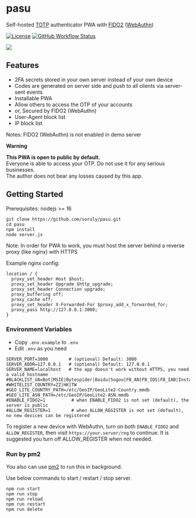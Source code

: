 # pasu

Self-hosted [TOTP](https://en.wikipedia.org/wiki/Time-based_one-time_password) authenticator PWA with [FIDO2](https://en.wikipedia.org/wiki/FIDO2_Project) ([WebAuthn](https://en.wikipedia.org/wiki/WebAuthn))

[![License](https://img.shields.io/github/license/soruly/pasu.svg?style=flat-square)](https://github.com/soruly/pasu/blob/master/LICENSE)
[![GitHub Workflow Status](https://img.shields.io/github/workflow/status/soruly/pasu/Node.js%20Lint?style=flat-square)](https://github.com/soruly/pasu/actions)

![](https://images.plurk.com/3TaPd8iaPPEI6OhZ9sAJfF.png)

## Features

- 2FA secrets stored in your own server instead of your own device
- Codes are generated on server side and push to all clients via server-sent events
- Installable PWA
- Allow others to access the OTP of your accounts
- or, Secured by FIDO2 (WebAuthn)
- User-Agent block list
- IP block list

Notes: FIDO2 (WebAuthn) is not enabled in demo server

**Warning**

**This PWA is open to public by default.**\
Everyone is able to access your OTP. Do not use it for any serious businesses.\
The author does not bear any losses caused by this app.

## Getting Started

Prerequisites: nodejs >= 16

```
git clone https://github.com/soruly/pasu.git
cd pasu
npm install
node server.js
```

Note: In order for PWA to work, you must host the server behind a reverse proxy (like nginx) with HTTPS

Example nginx config:

```
location / {
  proxy_set_header Host $host;
  proxy_set_header Upgrade $http_upgrade;
  proxy_set_header Connection upgrade;
  proxy_buffering off;
  proxy_cache off;
  proxy_set_header X-Forwarded-For $proxy_add_x_forwarded_for;
  proxy_pass http://127.0.0.1:3000;
}
```

### Environment Variables

- Copy `.env.example` to `.env`
- Edit `.env` as you need

```
SERVER_PORT=3000        # (optional) Default: 3000
SERVER_ADDR=127.0.0.1   # (optional) Default: 127.0.0.1
SERVER_NAME=localhost   # the app doesn't work without HTTPS, you need a valid hostname
#BLACKLIST_UA=Bot|MSIE|Bytespider|Baidu|Sogou|FB_AN|FB_IOS|FB_IAB|Instagram
#WHITELIST_COUNTRY=ZZ|HK|TW
#GEO_LITE_COUNTRY_PATH=/etc/GeoIP/GeoLite2-Country.mmdb
#GEO_LITE_ASN_PATH=/etc/GeoIP/GeoLite2-ASN.mmdb
#ENABLE_FIDO2=1          # when ENABLE_FIDO2 is not set (default), the server is public
#ALLOW_REGISTER=1        # when ALLOW_REGISTER is not set (default), no new devices can be registered
```

To register a new device with WebAuthn, turn on both `ENABLE_FIDO2` and `ALLOW_REGISTER`, then visit `https://your.server/reg` to continue. It is suggested you turn off ALLOW_REGISTER when not needed.

### Run by pm2

You also can use [pm2](https://pm2.keymetrics.io/) to run this in background.

Use below commands to start / restart / stop server.

```
npm run start
npm run stop
npm run reload
npm run restart
npm run delete
```
